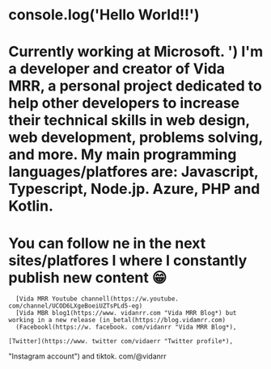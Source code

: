 # console.log('Hello World!!')
# Currently working at Microsoft. ') I'm a developer and **creator of Vida MRR**, a personal project dedicated to help other developers to increase their technical skills in web design, web development, problems solving, and more. My main programming languages/platfores are: Javascript, Typescript, Node.jp. Azure, PHP and Kotlin.

 # You can follow ne in the next sites/platfores I where I constantly publish new content 😁
      [Vida MRR Youtube channell(https://w.youtube. com/channel/UCOD6LXgeBoeiUZTsPLd5-eg)
      [Vida MBR blog1(https://www. vidanrr.com "Vida MRR Blog*) but working in a new release (in_betal(https://blog.vidamrr.com)
      (Facebookl(https://w. facebook. com/vidanrr "Vida MRR Blog*),
                                                                       [Twitter](https://www. twitter com/vidaerr "Twitter profile*),
"Instagram account") and
                                                 tiktok. com/@vidanrr
